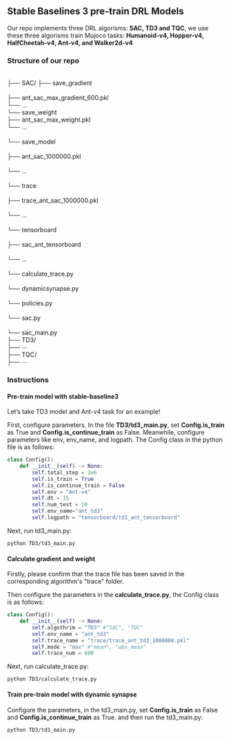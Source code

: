 ## Stable Baselines 3 pre-train DRL Models

Our repo implements three DRL algorisms: **SAC, TD3 and TQC**, we use these three algorisms  train Mujoco tasks: **Humanoid-v4, Hopper-v4, HalfCheetah-v4, Ant-v4, and Walker2d-v4**

### Structure of our repo<br>

<br>├── SAC/
	├── save_gradient<br>			  
		├── ant_sac_max_gradient_600.pkl			  
 		└── $\dots$   
	└── save_weight			  
		├── ant_sac_max_weight.pkl			  
 		└── $\dots$<br>	   
	└── save_model<br>			  
		├── ant_sac_1000000.pkl<br>		  	
 		└── $\dots$<br>	   
	└── trace<br>			  
		├── trace_ant_sac_1000000.pkl<br>			  
 		└── $\dots$<br>	   
	└── tensorboard<br>			 
		├── sac_ant_tensorboard<br>			 
 		└── $\dots$<br>	   
	└── calculate_trace.py<br>	   
	└── dynamicsynapse.py<br>	   
	└── policies.py<br>	   
	└── sac.py<br>	   
	└── sac_main.py<br>
├── TD3/<br>
       ├── $\cdots$<br>
├── TQC/<br>
       ├── $\cdots$

### Instructions

#### Pre-train model with stable-baseline3

Let’s take TD3 model and Ant-v4 task for an example!

 First, configure parameters. In the file **TD3/td3_main.py**, set **Config.is_train** as True and **Config.is_continue_train** as False. Meanwhile, configure parameters like env, env_name, and logpath. The Config class in the python file is as follows:

```python
class Config():
    def __init__(self) -> None:
        self.total_step = 2e6
        self.is_train = True
        self.is_continue_train = False
        self.env = "Ant-v4"
        self.dt = 15
        self.num_test = 10
        self.env_name="ant_td3"
        self.logpath = "tensorboard/td3_ant_tensorboard"
```

Next, run td3_main.py:

```shell
python TD3/td3_main.py
```

#### Calculate gradient and weight

Firstly, please confirm that the trace file has been saved in the corresponding algorithm's "trace" folder.

Then configure the parameters in the **calculate_trace.py**, the Config class is as follows:

```python
class Config():
    def __init__(self) -> None:
        self.algothrim = "TD3" #"SAC", "TQC"
        self.env_name = "ant_td3"
        self.trace_name = "trace/trace_ant_td3_1000000.pkl"
        self.mode = "max" #"mean", "abs_mean"
        self.trace_num = 600
```

Next, run calculate_trace.py:

```shell
python TD3/calculate_trace.py
```

#### Train pre-train model with dynamic synapse

Configure the parameters, in the td3_main.py, set **Config.is_train** as False and **Config.is_continue_train** as True. and then run the td3_main.py:

```shell
python TD3/td3_main.py
```

